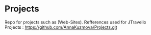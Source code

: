 # Projects
Repo for projects such as (Web-Sites).
Refferences used for JTravello Projects : https://github.com/AnnaKuzmova/Projects.git